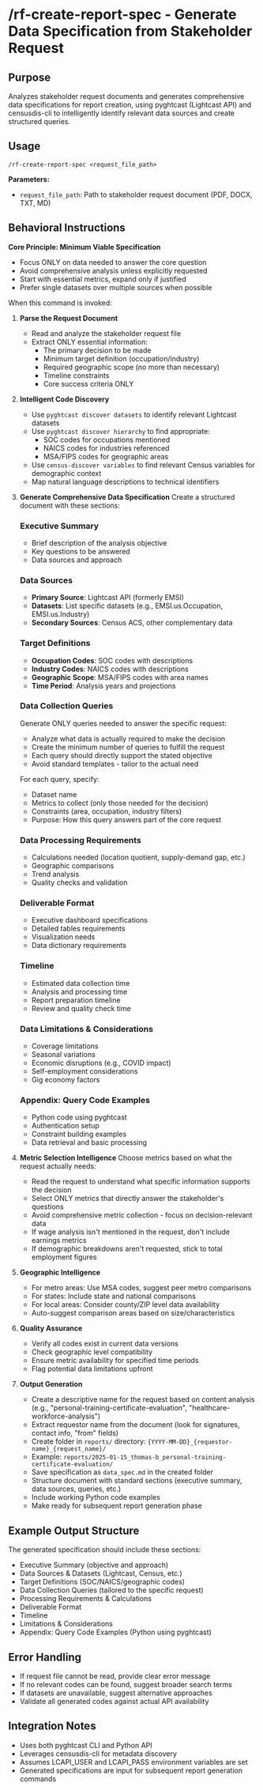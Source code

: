 # /rf-create-report-spec - Generate Data Specification from Stakeholder Request

## Purpose
Analyzes stakeholder request documents and generates comprehensive data specifications for report creation, using pyghtcast (Lightcast API) and censusdis-cli to intelligently identify relevant data sources and create structured queries.

## Usage
```
/rf-create-report-spec <request_file_path>
```

**Parameters:**
- `request_file_path`: Path to stakeholder request document (PDF, DOCX, TXT, MD)

## Behavioral Instructions

**Core Principle: Minimum Viable Specification**
- Focus ONLY on data needed to answer the core question
- Avoid comprehensive analysis unless explicitly requested
- Start with essential metrics, expand only if justified
- Prefer single datasets over multiple sources when possible

When this command is invoked:

1. **Parse the Request Document**
   - Read and analyze the stakeholder request file
   - Extract ONLY essential information:
     * The primary decision to be made
     * Minimum target definition (occupation/industry)
     * Required geographic scope (no more than necessary)
     * Timeline constraints
     * Core success criteria ONLY

2. **Intelligent Code Discovery**
   - Use `pyghtcast discover datasets` to identify relevant Lightcast datasets
   - Use `pyghtcast discover hierarchy` to find appropriate:
     * SOC codes for occupations mentioned
     * NAICS codes for industries referenced
     * MSA/FIPS codes for geographic areas
   - Use `census-discover variables` to find relevant Census variables for demographic context
   - Map natural language descriptions to technical identifiers

3. **Generate Comprehensive Data Specification**
   Create a structured document with these sections:

   ### Executive Summary
   - Brief description of the analysis objective
   - Key questions to be answered
   - Data sources and approach

   ### Data Sources
   - **Primary Source**: Lightcast API (formerly EMSI)
   - **Datasets**: List specific datasets (e.g., EMSI.us.Occupation, EMSI.us.Industry)
   - **Secondary Sources**: Census ACS, other complementary data

   ### Target Definitions
   - **Occupation Codes**: SOC codes with descriptions
   - **Industry Codes**: NAICS codes with descriptions
   - **Geographic Scope**: MSA/FIPS codes with area names
   - **Time Period**: Analysis years and projections

   ### Data Collection Queries
   Generate ONLY queries needed to answer the specific request:
   - Analyze what data is actually required to make the decision
   - Create the minimum number of queries to fulfill the request
   - Each query should directly support the stated objective
   - Avoid standard templates - tailor to the actual need

   For each query, specify:
   - Dataset name
   - Metrics to collect (only those needed for the decision)
   - Constraints (area, occupation, industry filters)
   - Purpose: How this query answers part of the core request

   ### Data Processing Requirements
   - Calculations needed (location quotient, supply-demand gap, etc.)
   - Geographic comparisons
   - Trend analysis
   - Quality checks and validation

   ### Deliverable Format
   - Executive dashboard specifications
   - Detailed tables requirements
   - Visualization needs
   - Data dictionary requirements

   ### Timeline
   - Estimated data collection time
   - Analysis and processing time
   - Report preparation timeline
   - Review and quality check time

   ### Data Limitations & Considerations
   - Coverage limitations
   - Seasonal variations
   - Economic disruptions (e.g., COVID impact)
   - Self-employment considerations
   - Gig economy factors

   ### Appendix: Query Code Examples
   - Python code using pyghtcast
   - Authentication setup
   - Constraint building examples
   - Data retrieval and basic processing

5. **Metric Selection Intelligence**
   Choose metrics based on what the request actually needs:
   - Read the request to understand what specific information supports the decision
   - Select ONLY metrics that directly answer the stakeholder's questions
   - Avoid comprehensive metric collection - focus on decision-relevant data
   - If wage analysis isn't mentioned in the request, don't include earnings metrics
   - If demographic breakdowns aren't requested, stick to total employment figures

6. **Geographic Intelligence**
   - For metro areas: Use MSA codes, suggest peer metro comparisons
   - For states: Include state and national comparisons
   - For local areas: Consider county/ZIP level data availability
   - Auto-suggest comparison areas based on size/characteristics

7. **Quality Assurance**
   - Verify all codes exist in current data versions
   - Check geographic level compatibility
   - Ensure metric availability for specified time periods
   - Flag potential data limitations upfront

8. **Output Generation**
   - Create a descriptive name for the request based on content analysis (e.g., "personal-training-certificate-evaluation", "healthcare-workforce-analysis")
   - Extract requestor name from the document (look for signatures, contact info, "from" fields)
   - Create folder in `reports/` directory: `{YYYY-MM-DD}_{requestor-name}_{request_name}/`
   - Example: `reports/2025-01-15_thomas-b_personal-training-certificate-evaluation/`
   - Save specification as `data_spec.md` in the created folder
   - Structure document with standard sections (executive summary, data sources, queries, etc.)
   - Include working Python code examples
   - Make ready for subsequent report generation phase

## Example Output Structure

The generated specification should include these sections:
- Executive Summary (objective and approach)
- Data Sources & Datasets (Lightcast, Census, etc.)
- Target Definitions (SOC/NAICS/geographic codes)
- Data Collection Queries (tailored to the specific request)
- Processing Requirements & Calculations
- Deliverable Format
- Timeline
- Limitations & Considerations
- Appendix: Query Code Examples (Python using pyghtcast)

## Error Handling
- If request file cannot be read, provide clear error message
- If no relevant codes can be found, suggest broader search terms
- If datasets are unavailable, suggest alternative approaches
- Validate all generated codes against actual API availability

## Integration Notes
- Uses both pyghtcast CLI and Python API
- Leverages censusdis-cli for metadata discovery
- Assumes LCAPI_USER and LCAPI_PASS environment variables are set
- Generated specifications are input for subsequent report generation commands
